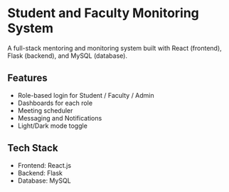 # Student and Faculty Monitoring System

A full-stack mentoring and monitoring system built with React (frontend), Flask (backend), and MySQL (database).

## Features
- Role-based login for Student / Faculty / Admin
- Dashboards for each role
- Meeting scheduler
- Messaging and Notifications
- Light/Dark mode toggle

## Tech Stack
- Frontend: React.js
- Backend: Flask
- Database: MySQL
